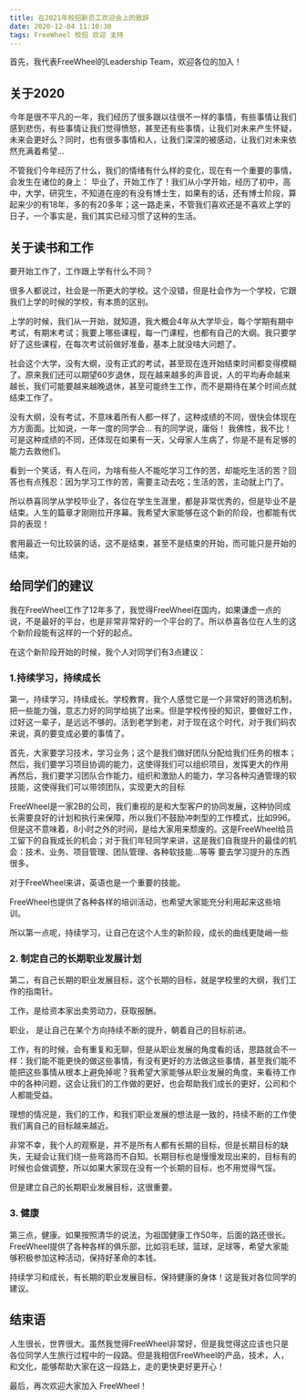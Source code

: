 ```yaml
---
title: 在2021年校招新员工欢迎会上的致辞
date: 2020-12-04 11:10:30
tags: FreeWheel 校招 欢迎 支持
---
```


首先，我代表FreeWheel的Leadership Team，欢迎各位的加入！

## 关于2020

今年是很不平凡的一年，我们经历了很多跟以往很不一样的事情，有些事情让我们感到悲伤，有些事情让我们觉得愤怒，甚至还有些事情，让我们对未来产生怀疑，未来会更好么？同时，也有很多事情和人，让我们深深的被感动，让我们对未来依然充满着希望…

不管我们今年经历了什么，我们的情绪有什么样的变化，现在有一个重要的事情，会发生在诸位的身上： 毕业了，开始工作了！我们从小学开始，经历了初中，高中，大学，研究生，不知道在座的有没有博士生，如果有的话，还有博士阶段，算起来少的有18年，多的有20多年；这一路走来，不管我们喜欢还是不喜欢上学的日子，一个事实是，我们其实已经习惯了这种的生活。

## 关于读书和工作

要开始工作了，工作跟上学有什么不同？

很多人都说过，社会是一所更大的学校。这个没错，但是社会作为一个学校，它跟我们上学的时候的学校，有本质的区别。

上学的时候，我们从一开始，就知道，我大概会4年从大学毕业，每个学期有期中考试，有期末考试；我要上哪些课程，每一门课程，也都有自己的大纲。我只要学好了这些课程，在每次考试前做好准备，基本上就没啥大问题了。

社会这个大学，没有大纲，没有正式的考试，甚至现在连开始结束时间都变得模糊了。原来我们还可以期望60岁退休，现在越来越多的声音说，人的平均寿命越来越长，我们可能要越来越晚退休，甚至可能终生工作，而不是期待在某个时间点就结束工作了。

没有大纲，没有考试，不意味着所有人都一样了，这种成绩的不同，很快会体现在方方面面。比如说，一年一度的同学会… 有的同学说，庸俗！ 我佛性，我不比！可是这种成绩的不同，还体现在如果有一天，父母家人生病了，你是不是有足够的能力去救他们。

看到一个笑话，有人在问，为啥有些人不能吃学习工作的苦，却能吃生活的苦？回答也有点残忍：因为学习工作的苦，需要主动去吃；生活的苦，主动就上门了。

所以恭喜同学从学校毕业了，各位在学生生涯里，都是非常优秀的，但是毕业不是结束。人生的篇章才刚刚拉开序幕。我希望大家能够在这个新的阶段，也都能有优异的表现！

套用最近一句比较装的话，这不是结束，甚至不是结束的开始，而可能只是开始的结束。


## 给同学们的建议

我在FreeWheel工作了12年多了，我觉得FreeWheel在国内，如果谦虚一点的说，不是最好的平台，也是非常非常好的一个平台的了。所以恭喜各位在人生的这个新阶段能有这样的一个好的起点。

在这个新阶段开始的时候，我个人对同学们有3点建议：

### 1.持续学习，持续成长

第一，持续学习，持续成长。学校教育，我个人感觉它是一个非常好的筛选机制，把一些能力强，意志力好的同学给挑了出来。但是学校传授的知识，要做好工作，过好这一辈子，是远远不够的。活到老学到老，对于现在这个时代，对于我们码农来说，真的要变成必要的事情了。

首先，大家要学习技术，学习业务；这个是我们做好团队分配给我们任务的根本；
然后，我们要学习项目协调的能力，这使得我们可以组织项目，发挥更大的作用
再然后，我们要学习团队合作能力，组织和激励人的能力，学习各种沟通管理的软技能，这使得我们可以带领团队，实现更大的目标

FreeWheel是一家2B的公司，我们重视的是和大型客户的协同发展，这种协同成长需要良好的计划和执行来保障，所以我们不鼓励冲刺型的工作模式，比如996。但是这不意味着，8小时之外的时间，是给大家用来颓废的。这是FreeWheel给员工留下的自我成长的机会；对于我们年轻同学来讲，这是我们自我提升的最佳的机会：技术、业务、项目管理、团队管理、各种软技能…等等 要去学习提升的东西很多。

对于FreeWheel来讲，英语也是一个重要的技能。

FreeWheel也提供了各种各样的培训活动，也希望大家能充分利用起来这些培训。

所以第一点呢，持续学习，让自己在这个人生的新阶段，成长的曲线更陡峭一些

### 2. 制定自己的长期职业发展计划

第二，有自己长期的职业发展目标，这个长期的目标，就是学校里的大纲，我们工作的指南针。

工作，是给资本家出卖劳动力，获取报酬。

职业， 是让自己在某个方向持续不断的提升，朝着自己的目标前进。

工作，有的时候，会有重复和无聊，但是从职业发展的角度看的话，思路就会不一样：我们能不能更快的做这些事情，有没有更好的方法做这些事情，甚至我们能不能把这些事情从根本上避免掉呢？我希望大家能够从职业发展的角度，来看待工作中的各种问题，这会让我们的工作做的更好，也会帮助我们成长的更好，公司和个人都能受益。

理想的情况是，我们的工作，和我们职业发展的想法是一致的，持续不断的工作使我们离自己的目标越来越近。

非常不幸，我个人的观察是，并不是所有人都有长期的目标，但是长期目标的缺失，无疑会让我们绕一些弯路而不自知。长期目标也是慢慢发现出来的，目标有的时候也会做调整，所以如果大家现在没有一个长期的目标，也不用觉得气馁。

但是建立自己的长期职业发展目标，这很重要。

### 3. 健康

第三点，健康。如果按照清华的说法，为祖国健康工作50年，后面的路还很长。 FreeWheel提供了各种各样的俱乐部，比如羽毛球，篮球，足球等，希望大家能够积极参加这种活动，保持好革命的本钱。

持续学习和成长，有长期的职业发展目标，保持健康的身体！这是我对各位同学的建议。

## 结束语

人生很长，世界很大。虽然我觉得FreeWheel非常好，但是我觉得这应该也只是各位同学人生旅行过程中的一段路。但是我相信FreeWheel的产品，技术，人，和文化，能够帮助大家在这一段路上，走的更快更好更开心！

最后，再次欢迎大家加入 FreeWheel！

